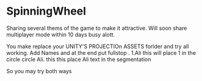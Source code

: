 # SpinningWheel
Sharing several thems of the game to make it attractive. Will soon share multiplayer mode within 10 days busy alott.


You make replace your UNITY'S PROJECTIOn ASSETS forlder and try all working.
Add Names and at the end put fullstop .
1.Ali
this will place 1 in the circle circle
Ali.
this this place Ali text in the segmentation

So you may try both ways 

